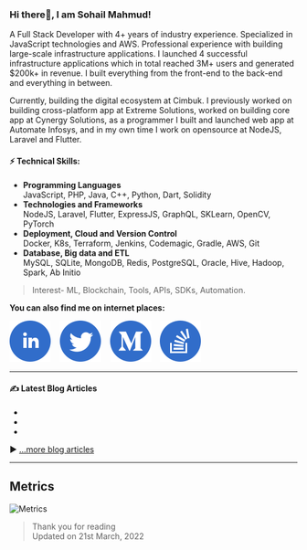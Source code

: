 ### Hi there👋, I am Sohail Mahmud!

A Full Stack Developer with 4+ years of industry experience. Specialized in JavaScript technologies and AWS. Professional experience with building large-scale infrastructure applications. I launched 4 successful infrastructure applications which in total reached 3M+ users and generated $200k+ in revenue. I built everything from the front-end to the back-end and everything in between.

Currently, building the digital ecosystem at Cimbuk. I previously worked on building cross-platform app at Extreme Solutions, worked on building core app at Cynergy Solutions, as a programmer I built and launched web app at Automate Infosys, and in my own time I work on opensource at NodeJS, Laravel and Flutter.

#### ⚡ Technical Skills:

- **Programming Languages**<br>
  JavaScript, PHP, Java, C++, Python, Dart, Solidity
- **Technologies and Frameworks**<br>
  NodeJS, Laravel, Flutter, ExpressJS, GraphQL, SKLearn, OpenCV, PyTorch
- **Deployment, Cloud and Version Control**<br>
  Docker, K8s, Terraform, Jenkins, Codemagic, Gradle, AWS, Git
- **Database, Big data and ETL**<br>
  MySQL, SQLite, MongoDB, Redis, PostgreSQL, Oracle, Hive, Hadoop, Spark, Ab Initio

> Interest- ML, Blockchain, Tools, APIs, SDKs, Automation.
<!--
Looking for a small-medium team (greater than 10 engineers) that solves hard/interesting problems. Prefer to work on user-facing stuff. My strengths are mostly in backend, but I can do HTML/CSS, HAML/SASS, Flutter, JS(vue.js, next.js, jquery, d3.js, anime.js, three.js, chart.js, etc). I'd like to work in a mission-driven company that enables people, especially if it is healthcare, logistics or online education.
-->

**You can also find me on internet places:**

[![LinkedIn](assets/linkedin.svg)](https://www.linkedin.com/in/sohailmahmud/)&nbsp;&nbsp;&nbsp;&nbsp;[![Twitter](assets/twitter.svg)](https://twitter.com/sohailmahmuud)&nbsp;&nbsp;&nbsp;&nbsp;[![Medium](assets/medium.svg)](https://medium.com/@sohailmahmud)&nbsp;&nbsp;&nbsp;&nbsp;[![StackOverflow](assets/stackoverflow.svg)](https://stackoverflow.com/users/13858780/sohail?tab=profile)&nbsp;&nbsp;&nbsp;&nbsp;

<!--
<div>
 <a href="https://www.linkedin.com/in/sohailmahmud/">
  <img align="left" alt="Sohail's LinkdeIn" width="22px" src="https://cdn.jsdelivr.net/npm/simple-icons@v3/icons/linkedin.svg" />
</a>
<a href="https://twitter.com/sohailcx">
  <img align="left" alt="Sohail Mahmud | Twitter" width="22px" src="https://cdn.jsdelivr.net/npm/simple-icons@v3/icons/twitter.svg" />
</a>
<a href="https://sohailmahmud.medium.com/">
  <img align="left" alt="Sohail's Medium Blog" width="22px" src="https://cdn.jsdelivr.net/npm/simple-icons@v3/icons/medium.svg" />
</a>
 <a href="https://discord.com/channels/sohail#9574">
  <img align="left" alt="Sohail's Discord" width="22px" src="https://cdn.jsdelivr.net/npm/simple-icons@v3/icons/discord.svg" />
</a>
 <a href="https://t.me/sohailmahmud">
  <img align="left" alt="Sohail's Telegram" width="22px" src="https://cdn.jsdelivr.net/npm/simple-icons@v3/icons/telegram.svg" />
</a>
</div>
<br>
-->

---

#### ✍️ Latest Blog Articles

<!-- BLOG-POST-LIST:START -->

- 
- 
- <!-- BLOG-POST-LIST:END -->

▶ [...more blog articles](https://sohailmahmud.medium.com)

---

## Metrics

![Metrics](https://metrics.lecoq.io/sohailmahmud?template=classic&followup=1&config.timezone=Asia%2FDhaka)

> Thank you for reading <br>
> Updated on 21st March, 2022

<!--
How to reach me: Follow me on [Twitter](https://www.twitter.com/sohailcx), or message me on [LinkedIn](https://www.linkedin.com/in/sohaimahmud).
Fun fact: I don't know about funny facts, but the sad fact is that some people believe that your job is to install / reinstall Windows;
I like to travel, cycling, play music, write and make art in my non-coding time.
Things I do when I don't code are sometimes demonstrated [here](https://www.instagram.com/sohail.io)
--!>
<!-- A passionate programmer who loves to build things. Nowadays mostly work on Flutter-based cross platform things development and writing Serverless JavaScript functions. Specializing in JavaScript technologies and AWS. Professional experience working with Node.js and Laravel.

* Frontend: HTML, CSS, SASS, Vanilla JS, Flutter
* Backend: PHP, Java, NodeJS, Docker
* Databases: MySQL, Oracle, PostgreSQL, MongoDB
* Cloud Computing: AWS
* CI/CD: Jenkins

Interested in all things that help developers- tools, APIs, SDKs, automation.
--!>

<!--
### My GitHub Stats 📈

<a href="https://github.com/sohailmahmud/sohailmahmud">
  <img align="center" src="https://github-readme-stats.vercel.app/api?username=sohailmahmud&show_icons=true&line_height=27&count_private=true&title_color=ffffff&text_color=c9cacc&icon_color=2bbc8a&bg_color=222428" alt="Sohail's GitHub Stats" />
</a><br />

<a href="https://github.com/sohailmahmud/sohailmahmud">
  <img align="center" src="https://github-readme-streak-stats.herokuapp.com?user=sohailmahmud&theme=soft-green&sideNums=2BBB8A&ring=2BBB8AE6&fire=DD2727&currStreakNum=2BBB8A&border=FFFFFF" alt="Sohail's GitHub Streak" />
</a>
--!>

<!--![](https://github-profile-summary-cards.vercel.app/api/cards/profile-details?username=sohailmahmud&theme=dracula)
--!>

<!--
![Github stats](https://github-readme-stats.vercel.app/api?username=soh4il&show_icons=true)
![Top Langs](https://github-readme-stats.vercel.app/api/top-langs/?username=Soh4il&hide=html&layout=compact)
-->

<!--
[<img src='https://cdn.jsdelivr.net/npm/simple-icons@3.0.1/icons/whatsapp.svg' alt='whatsapp' height='40'>](https://api.whatsapp.com/send?phone=+8801624340883)
[<img src='https://cdn.jsdelivr.net/npm/simple-icons@3.0.1/icons/stackoverflow.svg' alt='stackoverflow' height='40'>](https://stackoverflow.com/users/13858780/sohail)
[<img src='https://cdn.jsdelivr.net/npm/simple-icons@3.0.1/icons/codeforces.svg' alt='codeforces' height='40'>](https://codeforces.com/profile/__sohail__)  [<img src='https://cdn.jsdelivr.net/npm/simple-icons@3.0.1/icons/hackerrank.svg' alt='hackerrank' height='40'>](https://www.hackerrank.com/sohailsamii)  [<img src='https://cdn.jsdelivr.net/npm/simple-icons@3.0.1/icons/leetcode.svg' alt='leetcode' height='40'>](https://leetcode.com/sohailsamii)  [<img src='https://cdn.jsdelivr.net/npm/simple-icons@3.0.1/icons/gitlab.svg' alt='gitlab' height='40'>](https://gitlab.com/sohailsamii)  [<img src='https://cdn.jsdelivr.net/npm/simple-icons@3.0.1/icons/codepen.svg' alt='codepen' height='40'>](https://codepen.io/sohailsamii)  [<img src='https://cdn.jsdelivr.net/npm/simple-icons@3.0.1/icons/gmail.svg' alt='E-mail' height='40'>](mailto:sohailmahmud@yahoo.com)
[![linkedin badge](https://img.shields.io/badge/Sohail_Mahmud-30302f?style=flat&logo=linkedin)](https://www.linkedin.com/in/sohaiiil)
[![twitter badge](https://img.shields.io/badge/@sohaiilsami-30302f?style=flat&logo=twitter)](https://twitter.com/sohaiilsami)
[![medium badge](https://img.shields.io/badge/Sohail_Mahmud-30302f?style=flat&logo=medium)](https://medium.com/@sohailsamii)
[<img src='https://cdn.jsdelivr.net/npm/simple-icons@3.0.1/icons/icloud.svg' alt='website' height='40'>](https://soh4il.github.io)

- 🔭 I’m currently working on PHP Laravel projects
- 🌱 I’m currently learning Reactjs and node, after that I will try and advance my Python before learning Django.
- 👯 I’m looking to collaborate on Projects and Hackathons
- 🤔 I’m looking for help with Open Source and CP
- 💬 Ask me about anything
- 📫 How to reach me: Follow me on [Twitter](https://www.twitter.com/sohaiilsami), or message me on [LinkedIn](https://www.linkedin.com/in/sohaiiil).
- ⚡ Fun fact: I don't know about funny facts, but the sad fact is that some people believe that your job is to install / reinstall Windows;
#### I like to travel, play music, video games, write and make art in my non-coding time.
#### Things I do when I don't code are sometimes demonstrated [here](https://www.instagram.com/sohaiilsami)
-->
